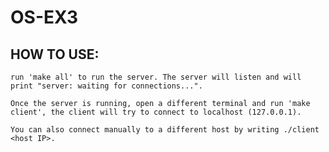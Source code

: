 # OS-EX3
## HOW TO USE: 

    run 'make all' to run the server. The server will listen and will print "server: waiting for connections...".
    
    Once the server is running, open a different terminal and run 'make client', the client will try to connect to localhost (127.0.0.1). 
    
    You can also connect manually to a different host by writing ./client <host IP>. 
    
